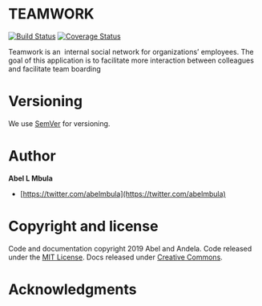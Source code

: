 # TEAMWORK
[![Build Status](https://travis-ci.com/Bam92/teamwork.svg?branch=develop)](https://travis-ci.com/Bam92/teamwork)
[![Coverage Status](https://coveralls.io/repos/github/Bam92/teamwork/badge.svg?branch=develop)](https://coveralls.io/github/Bam92/teamwork?branch=develop)

Teamwork is an ​ internal social network for organizations’ employees. The goal of this
application is to facilitate more interaction between colleagues and facilitate team boarding


# Versioning
We use [SemVer](http://semver.org/) for versioning.

# Author
**Abel L Mbula**
 * [https://twitter.com/abelmbula](https://twitter.com/abelmbula)

# Copyright and license
Code and documentation copyright 2019 Abel and Andela. Code released under the [MIT License](https://github.com/twbs/bootstrap/blob/master/LICENSE). Docs released under [Creative Commons](https://github.com/twbs/bootstrap/blob/master/docs/LICENSE).

# Acknowledgments
